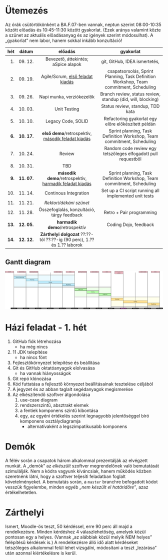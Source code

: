 # Ütemezés

Az órák csütörtökönként a BA.F.07-ben vannak, neptun szerint 08:00-10:35 között előadás és 10:45-11:30 között gyakorlat. (Ezek aránya valamint közte a szünet az aktuális előadásanyag és az igények szerint módosulhat). A „gyakorlat” nem labor, hanem sokkal inkább konzultáció!

|hét    |dátum        |előadás|gyakorlat|
|------:|:-----------:|:-----:|:-------:|
| 1.|09.&nbsp;12.|Bevezető, áttekintés; aSpice alapok|git, GitHub, IDEA ismertetés,
| 2.|09.&nbsp;19.|Agile/Scrum, [első feladat kiadás](sprint_1.md)|csapatsorsolás, Sprint Planning, Task Definition Workshop, Team commitment, Scheduling
| 3.|09.&nbsp;26.|Napi munka, verziókezelők|Branch review, status review, standup (did, will, blocking)
| 4.|10.&nbsp;03.|Unit Testing|Status review, standup, TDD kata
| 5.|10.&nbsp;10.|Legacy Code, SOLID|Refactoring gyakorlat egy előre előkészített példán
| **6.**|**10.&nbsp;17.**|**első demo**/retrospektív, [második feladat kiadás](sprint_2.md)|Sprint planning, Task Definition Workshop, Team commitment, Scheduling
| 7.|10.&nbsp;24.|Review|Random code review egy tetszőleges elfogadott pull requestből
| 8.|10.&nbsp;31.|TBD
| **9.**|**11. 07.**|**második demo**/retrospektív, [harmadik feladat kiadás](sprint_3.md)|Sprint planning, Task Definition Workshop, Team commitment, Scheduling
|10.|11.&nbsp;14.|Continous Integration|Set up a CI script running all implemented unit tests
|11.|11.&nbsp;21.|_Rektori/dékáni szünet_
|12.|11.&nbsp;28.|Összefoglalás, konzultáció, tárgy feedback|Retro + Pair programming
|**13.**|**12.&nbsp;05.**|**harmadik demo**/retrospektív|Coding Dojo, feedback
|**14.**|**12.&nbsp;12.**|**Zárthelyi dolgozat** ??:??-tól ??:??-ig (90 perc), 1.?? és 1.?? laborok

## Gantt diagram

![gantt](images/gantt.png)


# Házi feladat - 1. hét

1. GitHub fiók létrehozása
    * ha még nincs
2. 11 JDK telepítése
    * ha nincs fönt
3. Fejlesztőkörnyezet telepítése és beállítása
4. Git és GitHub oktatóanyagok elolvasása
    * ha vannak hiányosságok
5. Git repó klónozása
6. Kód futtatása a fejlesztő környezet beállításainak tesztelése céljából
7. A jegyzet és az abban taglalt segédanyagok megismerése
8. Az elkészítendő szoftver átgondolása
    1. use-case diagram
    2. rendszerszintű, absztrakt elemek
    3. a fentiek komponens szintű kibontása
    4. egy, az egyéni értékelés szerint legnagyobb jelentőséggel bíró komponens osztálydiagramja
        - alternatívaként a legszimpatikusabb komponens


# Demók

A félév során a csapatok három alkalommal prezentálják az elvégzett munkát. A „demók” az _elkészült_ szoftver megrendelőnek való bemutatását szimulálják. Nem a kódra vagyunk kíváncsiak, hanem működés közben szeretnénk látni, hogy a szoftver teljesíti feladatban foglalt követelményeket.
A bemutatás során, a `master` branchre befogadott kódot vesszük figyelembe, minden egyéb _„nem készült el határidőre”_, azaz értékelhetetlen.


# Zárthelyi

Ismert, Moodle-ös teszt, 50 kérdéssel, erre 90 perc áll majd a rendelkezésre. Minden kérdéshez 4 válaszlehetőség, amelyek közül pontosan egy a helyes. (Vannak „az alábbiak közül melyik NEM helyes” felépítésű kérdések is.) A rendelkezésre álló idő alatt kérdéseket tetszőleges alkalommal felül lehet vizsgálni, módosítani a teszt „lezárása” után azonnal kiértékelésre is kerül.
